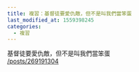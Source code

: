 ```yaml
---
title: 複習：基督徒要愛仇敵，但不是叫我們當笨蛋
last_modified_at: 1559398245
categories:
  - 複習
---
```


<p>基督徒要愛仇敵，但不是叫我們當笨蛋<br>
<a href="/posts/269191304" target="_blank">/posts/269191304</a></p>

<p>&nbsp;</p>

